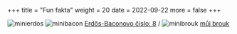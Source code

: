+++
title = "Fun fakta"
weight = 20
date = 2022-09-22
more = false
+++

![minierdos](/images/erdos-mini.png) ![minibacon](/images/bacon-mini.png) [Erdős-Baconovo číslo: 8](erdos/erdos)
/ ![minibrouk](/images/brouk-mini.png) [můj brouk](brouk)


<!-- more -->
